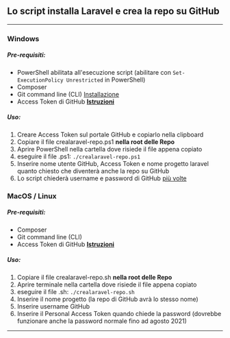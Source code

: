 <h2>Lo script installa Laravel e crea la repo su GitHub</h3>
<hr>
<h3>Windows</h3>
<h5>Pre-requisiti:</h5>
<ul>
    <li>PowerShell abilitata all'esecuzione script (abilitare con <code>Set-ExecutionPolicy Unrestricted</code> in PowerShell)</li>
    <li>Composer</li>
    <li>Git command line (CLI) <a href="https://git-scm.com/download/win">Installazione</a></li>
    <li>Access Token di GitHub <a style="font-weight: bold; text-decoration: underline" href="https://docs.github.com/en/github/authenticating-to-github/creating-a-personal-access-token">Istruzioni</a> </li>
</ul>
<h5>Uso:</h5>
<ol>
<li>Creare Access Token sul portale GitHub e copiarlo nella clipboard</li>
<li>Copiare il file crealaravel-repo.ps1 <strong>nella root delle Repo</strong></li>
<li>Aprire PowerShell nella cartella dove risiede il file appena copiato</li>
<li>eseguire il file .ps1: <code>./crealaravel-repo.ps1</code> </li>
<li>Inserire nome utente GitHub, Access Token e nome progetto laravel quanto chiesto che diventerà anche la repo su GitHub</li>
<li>Lo script chiederà username e password di GitHub <span style="text-decoration: underline">più volte</span> </li>
</ol>
<h3>MacOS / Linux</h3>
<h5>Pre-requisiti:</h5>
<ul>
    <li>Composer</li>
    <li>Git command line (CLI)</li>
<li>Access Token di GitHub <a style="font-weight: bold; text-decoration: underline" href="https://docs.github.com/en/github/authenticating-to-github/creating-a-personal-access-token">Istruzioni</a> </li>
</ul>
<h5>Uso:</h5>
<ol>
<li>Copiare il file crealaravel-repo.sh <strong>nella root delle Repo</strong></li>
<li>Aprire terminale nella cartella dove risiede il file appena copiato</li>
<li>eseguire il file .sh: <code>./crealaravel-repo.sh</code> </li>
<li>Inserire il nome progetto (la repo di GitHub avrà lo stesso nome)</li>
<li>Inserire username GitHub</li>
<li>Inserire il Personal Access Token quando chiede la password (dovrebbe funzionare anche la password normale fino ad agosto 2021)</li>
</ol>

<hr>




